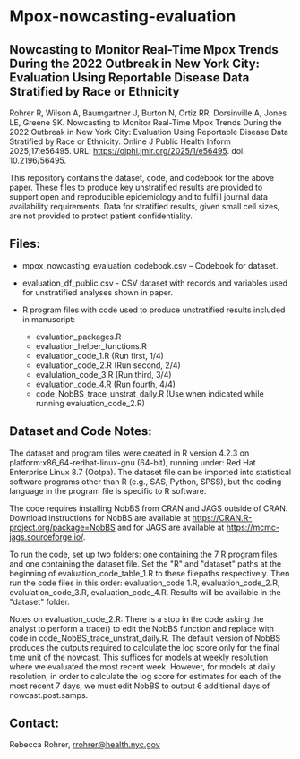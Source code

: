 # Mpox-nowcasting-evaluation
## Nowcasting to Monitor Real-Time Mpox Trends During the 2022 Outbreak in New York City: Evaluation Using Reportable Disease Data Stratified by Race or Ethnicity

Rohrer R, Wilson A, Baumgartner J, Burton N, Ortiz RR, Dorsinville A, Jones LE, Greene SK. Nowcasting to Monitor Real-Time Mpox Trends During the 2022 Outbreak in New York City: Evaluation Using Reportable Disease Data Stratified by Race or Ethnicity. Online J Public Health Inform 2025;17:e56495. URL: https://ojphi.jmir.org/2025/1/e56495. doi: 10.2196/56495.

This repository contains the dataset, code, and codebook for the above paper. These files to produce key unstratified results are provided to support open and reproducible epidemiology and to fulfill journal data availability requirements. Data for stratified results, given small cell sizes, are not provided to protect patient confidentiality.


## Files:
* mpox_nowcasting_evaluation_codebook.csv – Codebook for dataset.
  
* evaluation_df_public.csv - CSV dataset with records and variables used for unstratified analyses shown in paper.
  
* R program files with code used to produce unstratified results included in manuscript:
  * evaluation_packages.R
  * evaluation_helper_functions.R
  * evaluation_code_1.R (Run first, 1/4)
  * evaluation_code_2.R (Run second, 2/4)
  * evalulation_code_3.R (Run third, 3/4)
  * evaluation_code_4.R (Run fourth, 4/4)
  * code_NobBS_trace_unstrat_daily.R (Use when indicated while running               evaluation_code_2.R) 


## Dataset and Code Notes:
The dataset and program files were created in R version 4.2.3 on platform:x86_64-redhat-linux-gnu (64-bit), running under: Red Hat Enterprise Linux 8.7 (Ootpa). 
The dataset file can be imported into statistical software programs other than R (e.g., SAS, Python, SPSS), but the coding language in the program file is specific to R software.

The code requires installing NobBS from CRAN and JAGS outside of CRAN. Download instructions for NobBS are available at https://CRAN.R-project.org/package=NobBS and for JAGS are available at https://mcmc-jags.sourceforge.io/.

To run the code, set up two folders: one containing the 7 R program files and one containing the dataset file. Set the "R" and "dataset" paths at the beginning of evaluation_code_table_1.R to these filepaths respectively. Then run the code files in this order: evaluation_code 1.R, evaluation_code_2.R, evalulation_code_3.R, evaluation_code_4.R. Results will be available in the "dataset" folder.

Notes on evaluation_code_2.R:
There is a stop in the code asking the analyst to perform a trace() to edit the NobBS function and replace with code in code_NobBS_trace_unstrat_daily.R. The default version of NobBS produces the outputs required to calculate the log score only for the final time unit of the nowcast. This suffices for models at weekly resolution where we evaluated the most recent week. However, for models at daily resolution, in order to calculate the log score for estimates for each of the most recent 7 days, we must edit NobBS to output 6 additional days of nowcast.post.samps.

## Contact:
Rebecca Rohrer, rrohrer@health.nyc.gov


